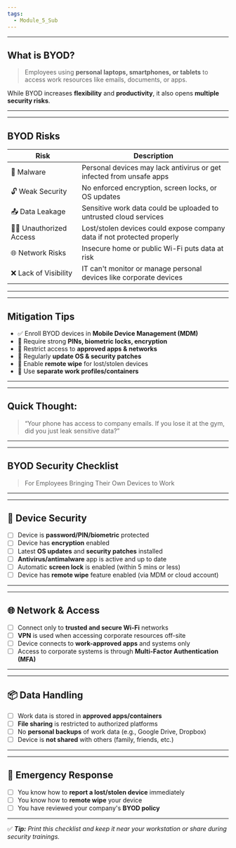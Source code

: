 ```yaml
---
tags:
  - Module_5_Sub
---
```

---
## What is BYOD?

> Employees using **personal laptops, smartphones, or tablets** to access work resources like emails, documents, or apps.

While BYOD increases **flexibility** and **productivity**, it also opens **multiple security risks**.

---


---
## BYOD Risks
| Risk                      | Description                                                             |
| ------------------------- | ----------------------------------------------------------------------- |
| 🦠 Malware                | Personal devices may lack antivirus or get infected from unsafe apps    |
| 🔓 Weak Security          | No enforced encryption, screen locks, or OS updates                     |
| 📤 Data Leakage           | Sensitive work data could be uploaded to untrusted cloud services       |
| 🧑‍💻 Unauthorized Access | Lost/stolen devices could expose company data if not protected properly |
| 🌐 Network Risks          | Insecure home or public Wi-Fi puts data at risk                         |
| ❌ Lack of Visibility      | IT can't monitor or manage personal devices like corporate devices      |

---


---
## Mitigation Tips
- ✅ Enroll BYOD devices in **Mobile Device Management (MDM)**
- 🔐 Require strong **PINs, biometric locks, encryption**
- 🚫 Restrict access to **approved apps & networks**
- 🔄 Regularly **update OS & security patches**
- 🧽 Enable **remote wipe** for lost/stolen devices
- 📑 Use **separate work profiles/containers**

---


---
## Quick Thought:

> “Your phone has access to company emails. If you lose it at the gym, did you just leak sensitive data?”

---


---
## **BYOD Security Checklist**

> For Employees Bringing Their Own Devices to Work

---


---
## 🔧 Device Security
- [ ] Device is **password/PIN/biometric** protected
- [ ] Device has **encryption** enabled
- [ ] Latest **OS updates** and **security patches** installed
- [ ] **Antivirus/antimalware** app is active and up to date
- [ ] Automatic **screen lock** is enabled (within 5 mins or less)
- [ ] Device has **remote wipe** feature enabled (via MDM or cloud account)

---


---
## 🌐 Network & Access
- [ ] Connect only to **trusted and secure Wi-Fi** networks
- [ ] **VPN** is used when accessing corporate resources off-site
- [ ] Device connects to **work-approved apps** and systems only
- [ ] Access to corporate systems is through **Multi-Factor Authentication (MFA)**

---


---
## 📦 Data Handling
- [ ] Work data is stored in **approved apps/containers**
- [ ] **File sharing** is restricted to authorized platforms
- [ ] No **personal backups** of work data (e.g., Google Drive, Dropbox)
- [ ] Device is **not shared** with others (family, friends, etc.)

---


---
## 🧯 Emergency Response
- [ ] You know how to **report a lost/stolen device** immediately
- [ ] You know how to **remote wipe** your device
- [ ] You have reviewed your company's **BYOD policy**

---


✅ _**Tip:** Print this checklist and keep it near your workstation or share during security trainings._
